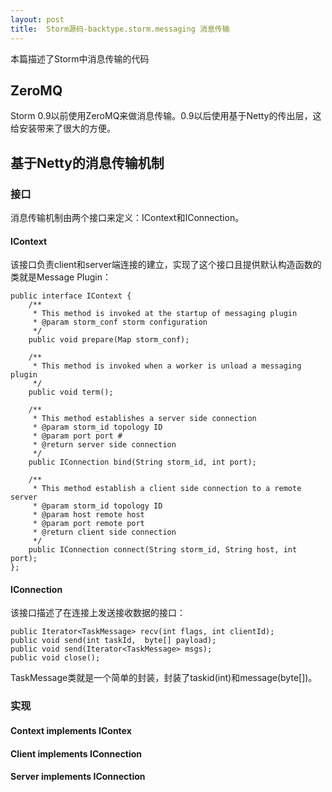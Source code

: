 ```yaml
---
layout: post
title:  Storm源码-backtype.storm.messaging 消息传输
---
```


本篇描述了Storm中消息传输的代码

## ZeroMQ

Storm 0.9以前使用ZeroMQ来做消息传输。0.9以后使用基于Netty的传出层，这给安装带来了很大的方便。

## 基于Netty的消息传输机制

### 接口

消息传输机制由两个接口来定义：IContext和IConnection。

#### IContext

该接口负责client和server端连接的建立，实现了这个接口且提供默认构造函数的类就是Message Plugin：

    public interface IContext {
        /**
         * This method is invoked at the startup of messaging plugin
         * @param storm_conf storm configuration
         */
        public void prepare(Map storm_conf);
        
        /**
         * This method is invoked when a worker is unload a messaging plugin
         */
        public void term(); 

        /**
         * This method establishes a server side connection 
         * @param storm_id topology ID
         * @param port port #
         * @return server side connection
         */
        public IConnection bind(String storm_id, int port);
        
        /**
         * This method establish a client side connection to a remote server
         * @param storm_id topology ID
         * @param host remote host
         * @param port remote port
         * @return client side connection
         */
        public IConnection connect(String storm_id, String host, int port);
    };

#### IConnection

该接口描述了在连接上发送接收数据的接口：

    public Iterator<TaskMessage> recv(int flags, int clientId);
    public void send(int taskId,  byte[] payload);
    public void send(Iterator<TaskMessage> msgs);
    public void close();

TaskMessage类就是一个简单的封装，封装了taskid(int)和message(byte[])。

### 实现

#### Context implements IContex

#### Client implements IConnection

#### Server implements IConnection
